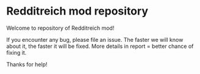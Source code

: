 # Redditreich mod repository

Welcome to repository of Redditreich mod!

If you encounter any bug, please file an issue. The faster we will know about it, the faster it will be fixed. More details in report = better chance of fixing it.

Thanks for help!
